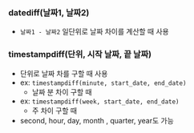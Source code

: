 ### datediff(날짜1, 날짜2)

- `날짜1 - 날짜2`  일단위로 날짜 차이를 계산할 때 사용

### timestampdiff(단위, 시작 날짜, 끝 날짜)

- 단위로 날짜 차를 구할 때 사용
- ex:  `timestampdiff(minute, start_date, end_date)`
    - 날짜 분 차이 구할 때
- ex: `timestampdiff(week, start_date, end_date)`
    - 주 차이 구할 때
- second, hour, day, month , quarter, year도 가능
